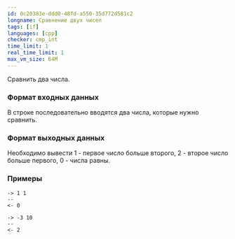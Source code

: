 ```yaml
---
id: 0c20383e-ddd0-48fd-a550-35d772d581c2
longname: Сравнение двух чисел
tags: [if]
languages: [cpp]
checker: cmp_int
time_limit: 1
real_time_limit: 1
max_vm_size: 64M
---
```



Сравнить два числа.

### Формат входных данных

В строке последовательно вводятся два числа, которые нужно сравнить.

### Формат выходных данных

Необходимо вывести 1 - первое число больше второго, 2 - второе число больше первого, 0 - числа равны.  

### Примеры

```
-> 1 1
--
<- 0
```

```
-> -3 10
--
<- 2
```
